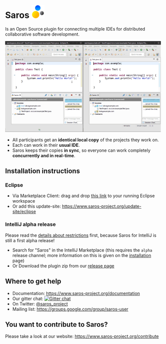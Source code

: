 # Saros <img src="docs/assets/images/logo/saros-logo-100x100.png" alt="drawing" height="42pt"/>  

Is an Open Source plugin for connecting multiple IDEs for distributed collaborative software development.

![saros animation](docs/assets/images/animation/this_is_saros.gif)

* All participants get an **identical local copy** of the projects they work on.
* Each can work in their **usual IDE**.
* Saros keeps their copies **in sync**, so everyone can work completely **concurrently and in real-time**.

## Installation instructions
### Eclipse
- Via Marketplace Client: drag and drop [this link](http://marketplace.eclipse.org/marketplace-client-intro?mpc_install=856887 "Drag to your running Eclipse* workspace. *Requires Eclipse Marketplace Client") to your running Eclipse workspace
- Or add this update-site: https://www.saros-project.org/update-site/eclipse

### IntelliJ alpha release
Please read the [details about restrictions](https://www.saros-project.org/getting-started.html?tab=intellij#restrictions) first, because Saros for IntelliJ is still a first alpha release!

- Search for "Saros" in the IntelliJ Marketplace (this requires the `alpha` release channel; more information on this is given on the [installation](https://www.saros-project.org/installation.html?tab=intellij) page)
- Or Download the plugin zip from our [release page](https://github.com/saros-project/saros/releases)

## Where to get help

- Documentation: https://www.saros-project.org/documentation
- Our gitter chat: [![Gitter chat](https://badges.gitter.im/saros-project/user.png)](https://gitter.im/saros-project/saros/user)
- On Twitter: [@saros_project](https://twitter.com/saros_project)
- Mailing list: https://groups.google.com/group/saros-user

## You want to contribute to Saros?

Please take a look at our website: https://www.saros-project.org/contribute

